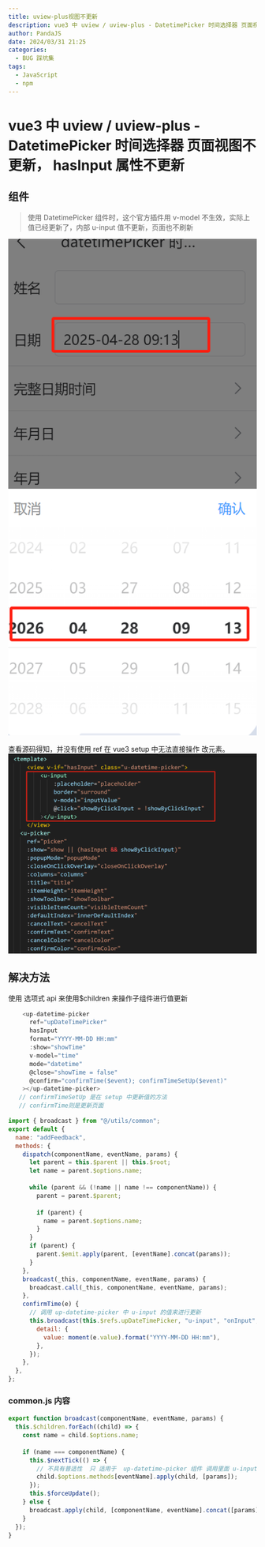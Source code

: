 ```yaml
---
title: uview-plus视图不更新
description: vue3 中 uview / uview-plus - DatetimePicker 时间选择器 页面视图不更新， hasInput 属性不更新
author: PandaJS
date: 2024/03/31 21:25
categories:
  - BUG 踩坑集
tags:
  - JavaScript
  - npm
---
```


# vue3 中 uview / uview-plus - DatetimePicker 时间选择器 页面视图不更新， hasInput 属性不更新

## 组件

> 使用 DatetimePicker 组件时，这个官方插件用 v-model 不生效，实际上值已经更新了，内部 u-input 值不更新，页面也不刷新

![image](/img/2024/07/04/20241026_001.png)

查看源码得知，并没有使用 ref 在 vue3 setup 中无法直接操作 改元素。
![image](/img/2024/07/04/20241026_002.png)

## 解决方法

使用 选项式 api 来使用$children 来操作子组件进行值更新

```javascript
    <up-datetime-picker
      ref="upDateTimePicker"
      hasInput
      format="YYYY-MM-DD HH:mm"
      :show="showTime"
      v-model="time"
      mode="datetime"
      @close="showTime = false"
      @confirm="confirmTime($event); confirmTimeSetUp($event)"
    ></up-datetime-picker>
   // confirmTimeSetUp 是在 setup 中更新值的方法
   // confirmTime则是更新页面
```

```javascript
import { broadcast } from "@/utils/common";
export default {
  name: "addFeedback",
  methods: {
    dispatch(componentName, eventName, params) {
      let parent = this.$parent || this.$root;
      let name = parent.$options.name;

      while (parent && (!name || name !== componentName)) {
        parent = parent.$parent;

        if (parent) {
          name = parent.$options.name;
        }
      }
      if (parent) {
        parent.$emit.apply(parent, [eventName].concat(params));
      }
    },
    broadcast(_this, componentName, eventName, params) {
      broadcast.call(_this, componentName, eventName, params);
    },
    confirmTime(e) {
      // 调用 up-datetime-picker 中 u-input 的值来进行更新
      this.broadcast(this.$refs.upDateTimePicker, "u-input", "onInput", {
        detail: {
          value: moment(e.value).format("YYYY-MM-DD HH:mm"),
        },
      });
    },
  },
};
```

### common.js 内容

```javascript
export function broadcast(componentName, eventName, params) {
  this.$children.forEach((child) => {
    const name = child.$options.name;

    if (name === componentName) {
      this.$nextTick(() => {
        // 不具有普适性  只 适用于  up-datetime-picker 组件 调用里面 u-input的事件
        child.$options.methods[eventName].apply(child, [params]);
      });
      this.$forceUpdate();
    } else {
      broadcast.apply(child, [componentName, eventName].concat([params]));
    }
  });
}
```
